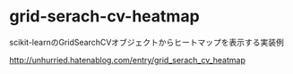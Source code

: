 # grid-serach-cv-heatmap

scikit-learnのGridSearchCVオブジェクトからヒートマップを表示する実装例

http://unhurried.hatenablog.com/entry/grid_serach_cv_heatmap